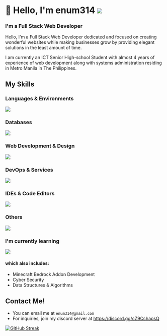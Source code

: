 # 👋 Hello, I'm enum314 ![](https://komarev.com/ghpvc/?username=enum314)
<h3 align="start">I'm a Full Stack Web Developer</h3>

Hello, I'm a Full Stack Web Developer dedicated and focused on creating wonderful websites while making businesses grow by providing elegant solutions in the least amount of time.

I am currently an ICT Senior High-school Student with almost 4 years of experience of web development along with systems administration residing in Metro Manila in The Philippines.

## My Skills

### Languages & Environments

<p align="left">
    <img src="https://skillicons.dev/icons?i=bash,cpp,java,js,ts,html,css,md,regex,nodejs," />
</p>

### Databases
<p align="left">
    <img src="https://skillicons.dev/icons?i=mongodb,postgresql,mysql,sqlite,redis,firebase" />
</p>

### Web Development & Design
<p align="left">
    <img src="https://skillicons.dev/icons?i=react,jquery,nextjs,vite,webpack,svg,materialui,tailwind,bootstrap,styledcomponents,prisma,express" />
</p>

### DevOps & Services
<p align="left">
    <img src="https://skillicons.dev/icons?i=cloudflare,git,github,githubactions,linux,nginx,netlify,vercel" />
</p>

### IDEs & Code Editors
<p align="left">
    <img src="https://skillicons.dev/icons?i=androidstudio,vscode,idea" />
</p>

### Others
<p align="left">
    <img src="https://skillicons.dev/icons?i=discord,bots" />
</p>

### I'm currently learning
<p align="left">
    <img src="https://skillicons.dev/icons?i=cs,nestjs,net,jest,visualstudio,docker,unity,workers" />
</p>

#### which also includes:
- Minecraft Bedrock Addon Development
- Cyber Security
- Data Structures & Algorithms

## Contact Me!
- You can email me at `enum314@gmail.com`
- For inquiries, join my discord server at https://discord.gg/cZ9CchapsQ

[![GitHub Streak](https://streak-stats.demolab.com?user=enum314)](https://git.io/streak-stats)
